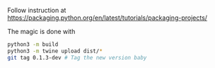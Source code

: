 Follow instruction at https://packaging.python.org/en/latest/tutorials/packaging-projects/

The magic is done with

```sh
python3 -m build
python3 -m twine upload dist/*
git tag 0.1.3-dev # Tag the new version baby
```